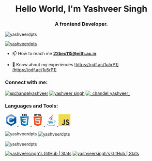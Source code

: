 <h1 align="center">Hello World, I'm Yashveer Singh</h1>
<h3 align="center">A frontend Developer.</h3>

<p align="left"> <img src="https://komarev.com/ghpvc/?username=yashveerdpts&label=Profile%20views&color=0e75b6&style=flat" alt="yashveerdpts" /> </p>

<p align="left"> <a href="https://github.com/ryo-ma/github-profile-trophy"><img src="https://github-profile-trophy.vercel.app/?username=yashveerdpts" alt="yashveerdpts" /></a> </p>

- 📫 How to reach me **22bec115@nith.ac.in**

- 📄 Know about my experiences [https://pdf.ac/1u5rP1](https://pdf.ac/1u5rP1)

<h3 align="left">Connect with me:</h3>
<p align="left">
<a href="https://codepen.io/@chandelyashveer" target="blank"><img align="center" src="https://raw.githubusercontent.com/rahuldkjain/github-profile-readme-generator/master/src/images/icons/Social/codepen.svg" alt="@chandelyashveer" height="30" width="40" /></a>
<a href="https://linkedin.com/in/yashveer singh" target="blank"><img align="center" src="https://raw.githubusercontent.com/rahuldkjain/github-profile-readme-generator/master/src/images/icons/Social/linked-in-alt.svg" alt="yashveer singh" height="30" width="40" /></a>
<a href="https://instagram.com/_chandel_yashveer_" target="blank"><img align="center" src="https://raw.githubusercontent.com/rahuldkjain/github-profile-readme-generator/master/src/images/icons/Social/instagram.svg" alt="_chandel_yashveer_" height="30" width="40" /></a>
</p>

<h3 align="left">Languages and Tools:</h3>
<p align="left"> <a href="https://www.cprogramming.com/" target="_blank" rel="noreferrer"> <img src="https://raw.githubusercontent.com/devicons/devicon/master/icons/c/c-original.svg" alt="c" width="40" height="40"/> </a> <a href="https://www.w3schools.com/css/" target="_blank" rel="noreferrer"> <img src="https://raw.githubusercontent.com/devicons/devicon/master/icons/css3/css3-original-wordmark.svg" alt="css3" width="40" height="40"/> </a> <a href="https://www.w3.org/html/" target="_blank" rel="noreferrer"> <img src="https://raw.githubusercontent.com/devicons/devicon/master/icons/html5/html5-original-wordmark.svg" alt="html5" width="40" height="40"/> </a> <a href="https://www.java.com" target="_blank" rel="noreferrer"> <img src="https://raw.githubusercontent.com/devicons/devicon/master/icons/java/java-original.svg" alt="java" width="40" height="40"/> </a> <a href="https://developer.mozilla.org/en-US/docs/Web/JavaScript" target="_blank" rel="noreferrer"> <img src="https://raw.githubusercontent.com/devicons/devicon/master/icons/javascript/javascript-original.svg" alt="javascript" width="40" height="40"/> </a> </p>

<p><img align="left" src="https://github-readme-stats.vercel.app/api/top-langs?username=yashveerdpts&show_icons=true&locale=en&layout=compact" alt="yashveerdpts" /></p>

<p>&nbsp;<img align="center" src="https://github-readme-stats.vercel.app/api?username=yashveerdpts&show_icons=true&locale=en" alt="yashveerdpts" /></p>

<p><img align="center" src="https://github-readme-streak-stats.herokuapp.com/?user=yashveerdpts&" alt="yashveerdpts" /></p>

[![yashveersingh's GitHub | Stats](https://stats.quine.sh/yashveersingh/github?theme=dark)](https://quine.sh)
[![yashveersingh's GitHub | Stats](https://stats.quine.sh/yashveersingh/github?theme=dark)](https://quine.sh)
